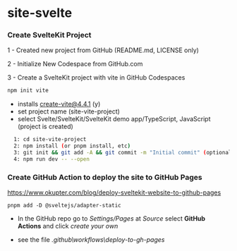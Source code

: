 # site-svelte

### Create SvelteKit Project

 1 - Created new project from GitHub (README.md, LICENSE only)

 2 - Initialize New Codespace from GitHub.com 

 3 - Create a SvelteKit project with vite in GitHub Codespaces

```bash
npm init vite
```
- installs create-vite@4.4.1 (y)
- set project name (site-vite-project)
- select Svelte/SvelteKit/SvelteKit demo app/TypeScript, JavaScript (project is created)
```bash
  1: cd site-vite-project
  2: npm install (or pnpm install, etc)
  3: git init && git add -A && git commit -m "Initial commit" (optional)
  4: npm run dev -- --open
```

### Create GitHub Action to deploy the site to GitHub Pages

https://www.okupter.com/blog/deploy-sveltekit-website-to-github-pages

```
pnpm add -D @sveltejs/adapter-static
```

- In the GitHub repo go to _Settings/Pages_ at _Source_ select __GitHub Actions__ and click _create your own_

- see the file _.github\workflows\deploy-to-gh-pages_